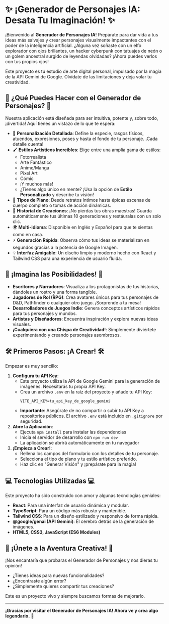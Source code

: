 # ✨ ¡Generador de Personajes IA: Desata Tu Imaginación! ✨

¡Bienvenido al **Generador de Personajes IA**! Prepárate para dar vida a tus ideas más salvajes y crear personajes visualmente impactantes con el poder de la inteligencia artificial. ¿Alguna vez soñaste con un elfo explorador con ojos brillantes, un hacker cyberpunk con tatuajes de neón o un golem ancestral surgido de leyendas olvidadas? ¡Ahora puedes verlos con tus propios ojos!

Este proyecto es tu estudio de arte digital personal, impulsado por la magia de la API Gemini de Google. Olvídate de las limitaciones y deja volar tu creatividad.

## 🚀 ¿Qué Puedes Hacer con el Generador de Personajes? 🚀

Nuestra aplicación está diseñada para ser intuitiva, potente y, sobre todo, ¡divertida! Aquí tienes un vistazo de lo que te espera:

*   🎨 **Personalización Detallada**: Define la especie, rasgos físicos, atuendos, expresiones, poses y hasta el fondo de tu personaje. ¡Cada detalle cuenta!
*   🖌️ **Estilos Artísticos Increíbles**: Elige entre una amplia gama de estilos:
    *   Fotorrealista
    *   Arte Fantástico
    *   Anime/Manga
    *   Pixel Art
    *   Cómic
    *   ¡Y muchos más!
    *   ¿Tienes algo único en mente? ¡Usa la opción de **Estilo Personalizado** y describe tu visión!
*   📸 **Tipos de Plano**: Desde retratos íntimos hasta épicas escenas de cuerpo completo o tomas de acción dinámicas.
*   📜 **Historial de Creaciones**: ¡No pierdas tus obras maestras! Guarda automáticamente tus últimas 10 generaciones y restáuralas con un solo clic.
*   🌍 **Multi-idioma**: Disponible en Inglés y Español para que te sientas como en casa.
*   ⚡ **Generación Rápida**: Observa cómo tus ideas se materializan en segundos gracias a la potencia de Google Imagen.
*   💡 **Interfaz Amigable**: Un diseño limpio y moderno hecho con React y Tailwind CSS para una experiencia de usuario fluida.

## 🌟 ¡Imagina las Posibilidades! 🌟

*   **Escritores y Narradores**: Visualiza a los protagonistas de tus historias, dándoles un rostro y una forma tangible.
*   **Jugadores de Rol (RPG)**: Crea avatares únicos para tus personajes de D&D, Pathfinder o cualquier otro juego. ¡Sorprende a tu mesa!
*   **Desarrolladores de Juegos Indie**: Genera conceptos artísticos rápidos para tus personajes y mundos.
*   **Artistas y Diseñadores**: Encuentra inspiración y explora nuevas ideas visuales.
*   **¡Cualquiera con una Chispa de Creatividad!**: Simplemente diviértete experimentando y creando personajes asombrosos.

## 🛠️ Primeros Pasos: ¡A Crear! 🛠️

Empezar es muy sencillo:

1.  **Configura tu API Key**:
    *   Este proyecto utiliza la API de Google Gemini para la generación de imágenes. Necesitarás tu propia API Key.
    *   Crea un archivo `.env` en la raíz del proyecto y añade tu API Key:
        ```
        VITE_API_KEY=tu_api_key_de_google_gemini
        ```
    *   **Importante**: Asegúrate de no compartir o subir tu API Key a repositorios públicos. El archivo `.env` está incluido en `.gitignore` por seguridad.
2.  **Abre la Aplicación**:
    *   Ejecuta `npm install` para instalar las dependencias
    *   Inicia el servidor de desarrollo con `npm run dev`
    *   La aplicación se abrirá automáticamente en tu navegador
3.  **¡Empieza a Crear!**:
    *   Rellena los campos del formulario con los detalles de tu personaje.
    *   Selecciona el tipo de plano y tu estilo artístico preferido.
    *   Haz clic en "Generar Visión" y ¡prepárate para la magia!

## 💻 Tecnologías Utilizadas 💻

Este proyecto ha sido construido con amor y algunas tecnologías geniales:

*   **React**: Para una interfaz de usuario dinámica y modular.
*   **TypeScript**: Para un código más robusto y mantenible.
*   **Tailwind CSS**: Para un diseño estilizado y responsivo de forma rápida.
*   **@google/genai (API Gemini)**: El cerebro detrás de la generación de imágenes.
*   **HTML5, CSS3, JavaScript (ES6 Modules)**

## 🤝 ¡Únete a la Aventura Creativa! 🤝

¡Nos encantaría que probaras el Generador de Personajes y nos dieras tu opinión!

*   ¿Tienes ideas para nuevas funcionalidades?
*   ¿Encontraste algún error?
*   ¿Simplemente quieres compartir tus creaciones?

Este es un proyecto vivo y siempre buscamos formas de mejorarlo.

---

**¡Gracias por visitar el Generador de Personajes IA! Ahora ve y crea algo legendario.** 🚀